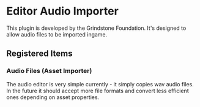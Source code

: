 # Editor Audio Importer

This plugin is developed by the Grindstone Foundation. It's designed to allow audio files to be imported ingame.

## Registered Items

### Audio Files (Asset Importer)

The audio editor is very simple currently - it simply copies wav audio files. In the future it should accept more file formats and convert less efficient ones depending on asset properties.

